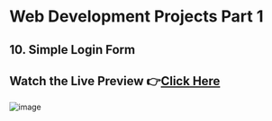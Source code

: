 # Web Development Projects Part 1

## 10. Simple Login Form

## Watch the Live Preview 👉[Click Here](https://ashutosh-pmishra.github.io/Web-Development-Projects-Part-1/10-Simple_Login_Form/)
![image](https://github.com/Ashutosh-PMishra/Web-Development-Projects-Part-1/blob/main/1-Simple_Calculator/Preview.png)

